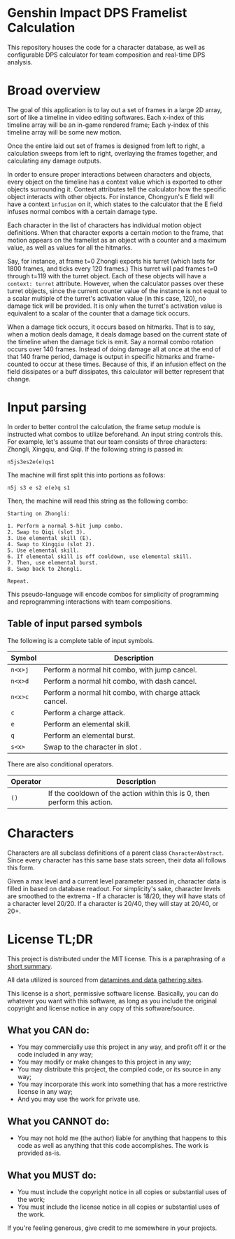 # Genshin Impact DPS Framelist Calculation

This repository houses the code for a character database, as well as
configurable DPS calculator for team composition and real-time DPS analysis.

# Broad overview

The goal of this application is to lay out a set of frames in a large 2D array,
sort of like a timeline in video editing softwares. Each x-index of this
timeline array will be an in-game rendered frame; Each y-index of this timeline
array will be some new motion.

Once the entire laid out set of frames is designed from left to right, a
calculation sweeps from left to right, overlaying the frames together, and
calculating any damage outputs.

In order to ensure proper interactions between characters and objects, every
object on the timeline has a context value which is exported to other objects
surrounding it. Context attributes tell the calculator how the specific object
interacts with other objects. For instance, Chongyun's E field will have a
context `infusion` on it, which states to the calculator that the E field
infuses normal combos with a certain damage type.

Each character in the list of characters has individual motion object
definitions. When that character exports a certain motion to the frame, that
motion appears on the framelist as an object with a counter and a maximum value,
as well as values for all the hitmarks.

Say, for instance, at frame t=0 Zhongli exports his turret (which lasts for 1800
frames, and ticks every 120 frames.) This turret will pad frames t=0 through
t=119 with the turret object. Each of these objects will have a
`context: turret` attribute. However, when the calculator passes over these
turret objects, since the current counter value of the instance is not equal to
a scalar multiple of the turret's activation value (in this case, 120), no
damage tick will be provided. It is only when the turret's activation value is
equivalent to a scalar of the counter that a damage tick occurs.

When a damage tick occurs, it occurs based on hitmarks. That is to say, when a
motion deals damage, it deals damage based on the current state of the timeline
when the damage tick is emit. Say a normal combo rotation occurs over 140
frames. Instead of doing damage all at once at the end of that 140 frame period,
damage is output in specific hitmarks and frame-counted to occur at these times.
Because of this, if an infusion effect on the field dissipates or a buff
dissipates, this calculator will better represent that change.

# Input parsing

In order to better control the calculation, the frame setup module is instructed
what combos to utilize beforehand. An input string controls this. For example,
let's assume that our team consists of three characters: Zhongli, Xingqiu, and
Qiqi. If the following string is passed in:

`n5js3es2e(e)qs1`

The machine will first split this into portions as follows:

`n5j s3 e s2 e(e)q s1`

Then, the machine will read this string as the following combo:

```
Starting on Zhongli:

1. Perform a normal 5-hit jump combo.
2. Swap to Qiqi (slot 3).
3. Use elemental skill (E).
4. Swap to Xingqiu (slot 2).
5. Use elemental skill.
6. If elemental skill is off cooldown, use elemental skill.
7. Then, use elemental burst.
8. Swap back to Zhongli.

Repeat.
```

This pseudo-language will encode combos for simplicity of programming and
reprogramming interactions with team compositions.

## Table of input parsed symbols

The following is a complete table of input symbols.

| Symbol  | Description                                                |
| ------- | ---------------------------------------------------------- |
| `n<x>j` | Perform a normal <x> hit combo, with jump cancel.          |
| `n<x>d` | Perform a normal <x> hit combo, with dash cancel.          |
| `n<x>c` | Perform a normal <x> hit combo, with charge attack cancel. |
| `c`     | Perform a charge attack.                                   |
| `e`     | Perform an elemental skill.                                |
| `q`     | Perform an elemental burst.                                |
| `s<x>`  | Swap to the character in slot <x>.                         |

There are also conditional operators.

| Operator | Description                                                               |
| -------- | ------------------------------------------------------------------------- |
| `()`     | If the cooldown of the action within this is 0, then perform this action. |

# Characters

Characters are all subclass definitions of a parent class `CharacterAbstract`.
Since every character has this same base stats screen, their data all follows
this form.

Given a max level and a current level parameter passed in, character data is
filled in based on database readout. For simplicity's sake, character levels are
smoothed to the extrema - If a character is 18/20, they will have stats of a
character level 20/20. If a character is 20/40, they will stay at 20/40, or 20+.

# License TL;DR

This project is distributed under the MIT license. This is a paraphrasing of a
[short summary](https://tldrlegal.com/license/mit-license).

All data utilized is sourced from
[datamines and data gathering sites](https://genshin.honeyhunterworld.com/).

This license is a short, permissive software license. Basically, you can do
whatever you want with this software, as long as you include the original
copyright and license notice in any copy of this software/source.

## What you CAN do:

-   You may commercially use this project in any way, and profit off it or the
    code included in any way;
-   You may modify or make changes to this project in any way;
-   You may distribute this project, the compiled code, or its source in any
    way;
-   You may incorporate this work into something that has a more restrictive
    license in any way;
-   And you may use the work for private use.

## What you CANNOT do:

-   You may not hold me (the author) liable for anything that happens to this
    code as well as anything that this code accomplishes. The work is provided
    as-is.

## What you MUST do:

-   You must include the copyright notice in all copies or substantial uses of
    the work;
-   You must include the license notice in all copies or substantial uses of the
    work.

If you're feeling generous, give credit to me somewhere in your projects.
